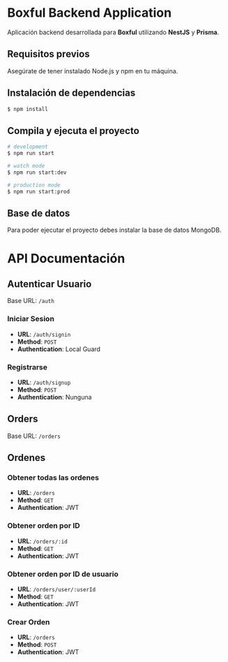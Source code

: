 # Boxful Backend Application

Aplicación backend desarrollada para **Boxful** utilizando **NestJS** y **Prisma**.

## Requisitos previos

Asegúrate de tener instalado Node.js y npm en tu máquina.

## Instalación de dependencias

```bash
$ npm install
```

## Compila y ejecuta el proyecto

```bash
# development
$ npm run start

# watch mode
$ npm run start:dev

# production mode
$ npm run start:prod
```

## Base de datos

Para poder ejecutar el proyecto debes instalar la base de datos MongoDB.


# API Documentación
## Autenticar Usuario
Base URL: `/auth`

### Iniciar Sesion
- **URL**: `/auth/signin`
- **Method**: `POST`
- **Authentication**: Local Guard

### Registrarse
- **URL**: `/auth/signup`
- **Method**: `POST`
- **Authentication**: Nunguna

## Orders
Base URL: `/orders`

## Ordenes

### Obtener todas las ordenes
- **URL**: `/orders`
- **Method**: `GET`
- **Authentication**: JWT

### Obtener orden por ID
- **URL**: `/orders/:id`
- **Method**: `GET`
- **Authentication**: JWT

### Obtener orden por ID de usuario
- **URL**: `/orders/user/:userId`
- **Method**: `GET`
- **Authentication**: JWT

### Crear Orden
- **URL**: `/orders`
- **Method**: `POST`
- **Authentication**: JWT
